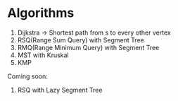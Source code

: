 # Algorithms

1. Dijkstra -> Shortest path from s to every other vertex
2. RSQ(Range Sum Query) with Segment Tree
3. RMQ(Range Minimum Query) with Segment Tree
4. MST with Kruskal
5. KMP

Coming soon:
1. RSQ with Lazy Segment Tree
